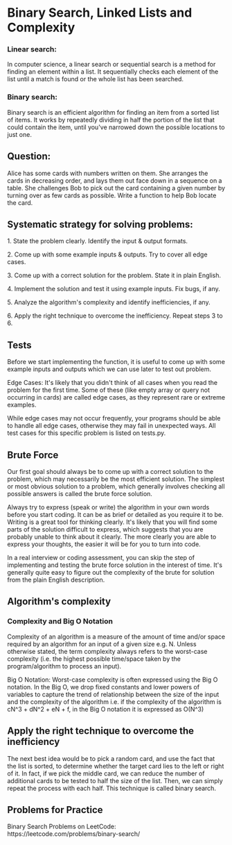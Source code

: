 <h1>Binary Search, Linked Lists and Complexity</h1>

<h3>Linear search:</h3>
<p>In computer science, a linear search or sequential search is a method for finding an element within a list. It sequentially checks each element of the list until a match is found or the whole list has been searched.</p>

<h3>Binary search:</h3>
<p>Binary search is an efficient algorithm for finding an item from a sorted list of items. It works by repeatedly dividing in half the portion of the list that could contain the item, until you've narrowed down the possible locations to just one.</p>

<h2>Question:</h2>
<p>Alice has some cards with numbers written on them. She arranges the cards in decreasing order, and lays them out face down in a sequence on a table. She challenges Bob to pick out the card containing a given number by turning over as few cards as possible. Write a function to help Bob locate the card.</p>

<h2>Systematic strategy for solving problems:</h2>
<p>1. State the problem clearly. Identify the input & output formats.</p>
<p>2. Come up with some example inputs & outputs. Try to cover all edge cases.</p>
<p>3. Come up with a correct solution for the problem. State it in plain English.</p>
<p>4. Implement the solution and test it using example inputs. Fix bugs, if any.</p>
<p>5. Analyze the algorithm's complexity and identify inefficiencies, if any.</p>
<p>6. Apply the right technique to overcome the inefficiency. Repeat steps 3 to 6.</p>

<h2>Tests</h2>
<p>Before we start implementing the function, it is useful to come up with some example inputs and outputs which we can use later to test out problem.</p>
<p>Edge Cases: It's likely that you didn't think of all cases when you read the problem for the first time. Some of these (like empty array or query not occurring in cards) are called edge cases, as they represent rare or extreme examples.</p>
<p>While edge cases may not occur frequently, your programs should be able to handle all edge cases, otherwise they may fail in unexpected ways. All test cases for this specific problem is listed on tests.py.</p>

<h2>Brute Force</h2>
<p>Our first goal should always be to come up with a correct solution to the problem, which may necessarily be the most efficient solution. The simplest or most obvious solution to a problem, which generally involves checking all possible answers is called the brute force solution.</p>
<p>Always try to express (speak or write) the algorithm in your own words before you start coding. It can be as brief or detailed as you require it to be. Writing is a great tool for thinking clearly. It's likely that you will find some parts of the solution difficult to express, which suggests that you are probably unable to think about it clearly. The more clearly you are able to express your thoughts, the easier it will be for you to turn into code.</p>
<p>In a real interview or coding assessment, you can skip the step of implementing and testing the brute force solution in the interest of time. It's generally quite easy to figure out the complexity of the brute for solution from the plain English description.</p>

<h2>Algorithm's complexity</h2>
<h3>Complexity and Big O Notation</h3>
<p>Complexity of an algorithm is a measure of the amount of time and/or space required by an algorithm for an input of a given size e.g. N. Unless otherwise stated, the term complexity always refers to the worst-case complexity (i.e. the highest possible time/space taken by the program/algorithm to process an input).</p>
<p>Big O Notation: Worst-case complexity is often expressed using the Big O notation. In the Big O, we drop fixed constants and lower powers of variables to capture the trend of relationship between the size of the input and the complexity of the algorithm i.e. if the complexity of the algorithm is cN^3 + dN^2 + eN + f, in the Big O notation it is expressed as O(N^3)</p>

<h2>Apply the right technique to overcome the inefficiency</h2>
<p>The next best idea would be to pick a random card, and use the fact that the list is sorted, to determine whether the target card lies to the left or right of it. In fact, if we pick the middle card, we can reduce the number of additional cards to be tested to half the size of the list. Then, we can simply repeat the process with each half. This technique is called binary search.</p>

<h2>Problems for Practice</h2>
Binary Search Problems on LeetCode: https://leetcode.com/problems/binary-search/